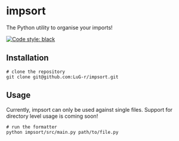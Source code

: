 # impsort
The Python utility to organise your imports!

[![Code style: black](https://img.shields.io/badge/code%20style-black-000000.svg)](https://github.com/psf/black)

## Installation
```shell
# clone the repository
git clone git@github.com:LuG-r/impsort.git
```

## Usage
Currently, impsort can only be used against single files. Support for directory level usage is coming soon!
```shell
# run the formatter
python impsort/src/main.py path/to/file.py
```
